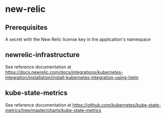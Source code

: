 # new-relic

## Prerequisites
A secret with the New Relic license key in the application's namespace

## newrelic-infrastructure
See reference documentation at https://docs.newrelic.com/docs/integrations/kubernetes-integration/installation/install-kubernetes-integration-using-helm

## kube-state-metrics
See reference documentation at https://github.com/kubernetes/kube-state-metrics/tree/master/charts/kube-state-metrics